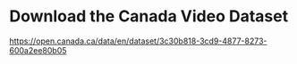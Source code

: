 # Download the Canada Video Dataset

https://open.canada.ca/data/en/dataset/3c30b818-3cd9-4877-8273-600a2ee80b05